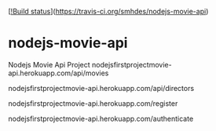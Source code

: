 [[!Build status](https://travis-ci.org/smhdes/nodejs-movie-api.svg)](https://travis-ci.org/smhdes/nodejs-movie-api)
# nodejs-movie-api
Nodejs Movie Api Project
nodejsfirstprojectmovie-api.herokuapp.com/api/movies

nodejsfirstprojectmovie-api.herokuapp.com/api/directors

nodejsfirstprojectmovie-api.herokuapp.com/register

nodejsfirstprojectmovie-api.herokuapp.com/authenticate